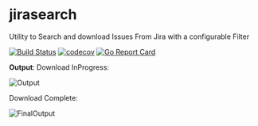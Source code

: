 # jirasearch
Utility to Search and download Issues From Jira with a configurable Filter

[![Build Status](https://travis-ci.org/KrishKayc/jirasearch.svg?branch=master)](https://travis-ci.org/KrishKayc/jirasearch)  [![codecov](https://codecov.io/gh/KrishKayc/jirasearch/branch/master/graph/badge.svg)](https://codecov.io/gh/KrishKayc/jirasearch)      [![Go Report Card](https://goreportcard.com/badge/github.com/KrishKayc/jirasearch)](https://goreportcard.com/report/github.com/KrishKayc/jirasearch)

**Output**:
Download InProgress:

![Output](https://github.com/KrishKayc/jirasearch/blob/master/jirasearch_output.jpg?raw=true)

Download Complete:

![FinalOutput](https://github.com/KrishKayc/jirasearch/blob/master/jirasearch_finaloutput.jpg?raw=true)

